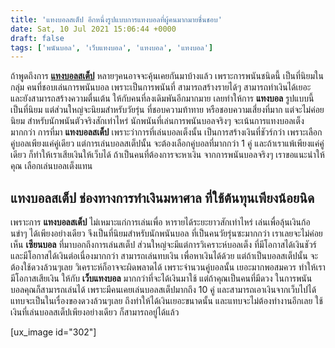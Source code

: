 ```yaml
---
title: 'แทงบอลสเต็ป อีกหนึ่งรูปแบบการแทงบอลที่ผู้คนมากมายชื่นชอบ'
date: Sat, 10 Jul 2021 15:06:44 +0000
draft: false
tags: ['พนันบอล', 'เว็บแทงบอล', 'แทงบอล', 'แทงบอล']
---
```


ถ้าพูดถึงการ [**แทงบอลสเต็ป**](/archives/) หลายๆคนอาจจะคุ้นเคยกันมาบ้างแล้ว เพราะการพนันชนิดนี้ เป็นที่นิยมในกลุ่ม คนที่ชอบเล่นการพนันบอล เพราะเป็นการพนันที่ สามารถสร้างรายได้ๆ สามารถทำเงินได้เยอะ และยังสามารถสร้างความตื่นเต้น ให้กับคนที่ลงเดิมพันอีกมากมาย เลยทำให้การ **แทงบอล** รูปแบบนี้ เป็นที่นิยม แต่ส่วนใหญ่จะนิยมสำหรับวัยรุ่น ที่ชอบความท้าทาย หรือชอบความเสี่ยงที่มาก แต่จะไม่ค่อยนิยม สำหรับนักพนันตัวจริงสักเท่าไหร่ นักพนันที่เล่นการพนันบอลจริงๆ จะเน้นการแทงบอลเต็งมากกว่า การที่มา **แทงบอลสเต็ป** เพราะว่าการที่เล่นบอลเต็งนั้น เป็นการสร้างเงินที่ชัวร์กว่า เพราะเลือกคู่บอลเพียงแค่คู่เดียว แต่การเล่นบอลสเต็ปนั้น จะต้องเลือกคู่บอลที่มากกว่า 1 คู่ และถ้าเราแพ้เพียงแค่คู่เดียว ก็ทำให้เราเสียเงินให้เว็บได้ ถ้าเป็นคนที่ต้องการจะหาเงิน จากการพนันบอลจริงๆ เราขอแนะนำให้คุณ เลือกเล่นบอลเต็งแทน

**แทงบอลสเต็ป ช่องทางการทำเงินมหาศาล ที่ใช้ต้นทุนเพียงน้อยนิด**
---------------------------------------------------------------

เพราะการ **แทงบอลสเต็ป** ไม่เหมาะแก่การเล่นเพื่อ หารายได้ระยะยาวสักเท่าไหร่ เล่นเพื่อลุ้นเงินก้อนขำๆ ได้เพียงอย่างเดียว จึงเป็นที่นิยมสำหรับนักพนันบอล ที่เป็นคนวัยรุ่นซะมากกว่า เราเลยจะไม่ค่อยเห็น **เซียนบอล** ที่มาบอกถึงการเล่นสเต็ป ส่วนใหญ่จะมีแต่การวิเคราะห์บอลเต็ง ที่มีโอกาสได้เงินชัวร์ และมีโอกาสได้เงินต่อเนื่องมากกว่า สามารถเล่นทบเงิน เพื่อหาเงินได้ด้วย แต่ถ้าเป็นบอลสเต็ปนั้น จะต้องใช้ดวงล้วนๆเลย วิเคราะห์ก็อาจจะผิดพลาดได้ เพราะจำนวนคู่บอลนั้น เยอะมากพอสมควร ทำให้เรามีโอกาสเสียเงิน ให้กับ **เว็บแทงบอล** มากกว่าที่จะได้เงินมาใช้ แต่ถ้าคุณเป็นคนที่มีดวง ในการพนันบอลคุณก็สามารถเล่นได้ เพราะมีคนเคยเล่นบอลสเต็ปมากถึง 10 คู่ และสามารถเอาเงินจากเว็บไปได้ แทบจะเป็นในเรื่องของดวงล้วนๆเลย ถึงทำให้ได้เงินเยอะขนาดนั้น และแทบจะไม่ต้องทำงานอีกเลย ใช้เงินที่เล่นบอลสเต็ปเพียงอย่างเดียว ก็สามารถอยู่ได้แล้ว

\[ux\_image id="302"\]